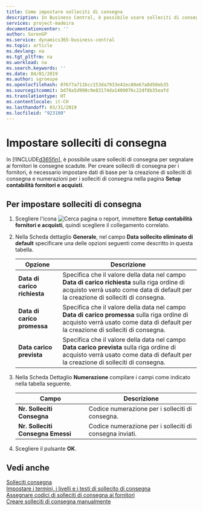 ```yaml
---
title: Come impostare solleciti di consegna
description: In Business Central, è possibile usare solleciti di consegna per segnalare ai fornitori le consegne scadute.
services: project-madeira
documentationcenter: ''
author: SorenGP
ms.service: dynamics365-business-central
ms.topic: article
ms.devlang: na
ms.tgt_pltfrm: na
ms.workload: na
ms.search.keywords: ''
ms.date: 04/01/2019
ms.author: sgroespe
ms.openlocfilehash: 07677a711bcc153da7933e42ec80e67a0d50eb35
ms.sourcegitcommit: bd78a5d990c9e83174da1409076c22df8b35eafd
ms.translationtype: HT
ms.contentlocale: it-CH
ms.lasthandoff: 03/31/2019
ms.locfileid: "923100"
---
```

# <a name="set-up-delivery-reminders"></a>Impostare solleciti di consegna
In [!INCLUDE[d365fin](../../includes/d365fin_md.md)], è possibile usare solleciti di consegna per segnalare ai fornitori le consegne scadute. Per creare solleciti di consegna per i fornitori, è necessario impostare dati di base per la creazione di solleciti di consegna e numerazioni per i solleciti di consegna nella pagina **Setup contabilità fornitori e acquisti**.  

## <a name="to-set-up-delivery-reminders"></a>Per impostare solleciti di consegna  

1.  Scegliere l'icona ![Cerca pagina o report](../../media/ui-search/search_small.png "icona Cerca pagina o report"), immettere **Setup contabilità fornitori e acquisti**, quindi scegliere il collegamento correlato.  
2.  Nella Scheda dettaglio **Generale**, nel campo **Data sollecito eliminato di default** specificare una delle opzioni seguenti come descritto in questa tabella.  

    |Opzione|Descrizione|  
    |----------------------------------|---------------------------------------|  
    |**Data di carico richiesta**|Specifica che il valore della data nel campo **Data di carico richiesta** sulla riga ordine di acquisto verrà usato come data di default per la creazione di solleciti di consegna.|  
    |**Data di carico promessa**|Specifica che il valore della data nel campo **Data di carico promessa** sulla riga ordine di acquisto verrà usato come data di default per la creazione di solleciti di consegna.|  
    |**Data carico prevista**|Specifica che il valore della data nel campo **Data carico prevista** sulla riga ordine di acquisto verrà usato come data di default per la creazione di solleciti di consegna.|  

3.  Nella Scheda Dettaglio **Numerazione** compilare i campi come indicato nella tabella seguente.  

    |Campo|Descrizione|  
    |---------------------------------|---------------------------------------|  
    |**Nr. Solleciti Consegna**|Codice numerazione per i solleciti di consegna.|  
    |**Nr. Solleciti Consegna Emessi**|Codice numerazione per i solleciti di consegna inviati.|  

4.  Scegliere il pulsante **OK**.  

## <a name="see-also"></a>Vedi anche  
 [Solleciti consegna](delivery-reminders.md)   
 [Impostare i termini, i livelli e i testi di sollecito di consegna](how-to-set-up-delivery-reminder-terms-levels-and-text.md)   
 [Assegnare codici di solleciti di consegna ai fornitori](how-to-assign-delivery-reminder-codes-to-vendors.md)   
 [Creare solleciti di consegna manualmente](how-to-create-delivery-reminders-manually.md)
